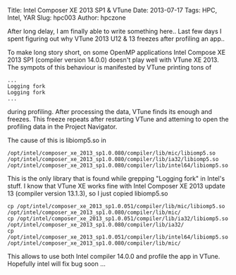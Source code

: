Title: Intel Composer XE 2013 SP1 & VTune
Date: 2013-07-17
Tags: HPC, Intel, YAR
Slug: hpc003
Author: hpczone

<!-- PELICAN_BEGIN_SUMMARY -->
After long delay, I am finally able to write something here.. Last few days I
spent figuring out why VTune 2013 U12 & 13 freezes after profiling an app..
<!-- PELICAN_END_SUMMARY -->

To make long story short, on some OpenMP applications Intel Compose XE 2013 SP1
(compiler version 14.0.0) doesn't play well with VTune XE 2013. The sympots of
this behaviour is manifested by VTune printing tons of

    ...
    Logging fork
    Logging fork
    ...

during profiling. After processing the data, VTune finds its enough and
freezes.  This freeze repeats after restarting VTune and atteming to open the
profiling data in the Project Navigator.

The cause of this is libiomp5.so in 

    /opt/intel/composer_xe_2013_sp1.0.080/compiler/lib/mic/libiomp5.so
    /opt/intel/composer_xe_2013_sp1.0.080/compiler/lib/ia32/libiomp5.so
    /opt/intel/composer_xe_2013_sp1.0.080/compiler/lib/intel64/libiomp5.so

This is the only library that is found while grepping "Logging fork" in Intel's
stuff. I know that VTune XE works fine with Intel Composer XE 2013 update 13
(compiler version 13.1.3), so I just copied libiomp5.so 

    cp /opt/intel/composer_xe_2013_sp1.0.051/compiler/lib/mic/libiomp5.so   /opt/intel/composer_xe_2013_sp1.0.080/compiler/lib/mic/
    cp /opt/intel/composer_xe_2013_sp1.0.051/compiler/lib/ia32/libiomp5.so   /opt/intel/composer_xe_2013_sp1.0.080/compiler/lib/ia32/
    cp /opt/intel/composer_xe_2013_sp1.0.051/compiler/lib/intel64/libiomp5.so   /opt/intel/composer_xe_2013_sp1.0.080/compiler/lib/mic/

This allows to use both Intel compiler 14.0.0 and profile the app in VTune.
Hopefully intel will fix bug soon ...
